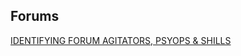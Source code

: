 
## Forums

[IDENTIFYING FORUM AGITATORS, PSYOPS & SHILLS](https://edith.reisen/computers/security/forum_shills.html)